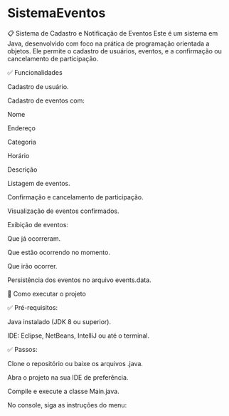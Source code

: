 # SistemaEventos
📋 Sistema de Cadastro e Notificação de Eventos
Este é um sistema em Java, desenvolvido com foco na prática de programação orientada a objetos. Ele permite o cadastro de usuários, eventos, e a confirmação ou cancelamento de participação.

✅ Funcionalidades

Cadastro de usuário.

Cadastro de eventos com:

Nome

Endereço

Categoria

Horário

Descrição

Listagem de eventos.

Confirmação e cancelamento de participação.

Visualização de eventos confirmados.

Exibição de eventos:

Que já ocorreram.

Que estão ocorrendo no momento.

Que irão ocorrer.

Persistência dos eventos no arquivo events.data.

🚀 Como executar o projeto

✅ Pré-requisitos:

Java instalado (JDK 8 ou superior).

IDE: Eclipse, NetBeans, IntelliJ ou até o terminal.

✅ Passos:

Clone o repositório ou baixe os arquivos .java.

Abra o projeto na sua IDE de preferência.

Compile e execute a classe Main.java.

No console, siga as instruções do menu:
